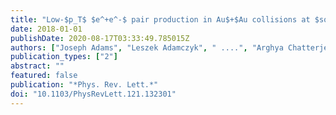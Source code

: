 ```yaml
---
title: "Low-$p_T$ $e^+e^-$ pair production in Au$+$Au collisions at $sqrts_NN$ = 200 GeV and U$+$U collisions at $sqrts_NN$ = 193 GeV at STAR"
date: 2018-01-01
publishDate: 2020-08-17T03:33:49.785015Z
authors: ["Joseph Adams", "Leszek Adamczyk", " ....", "Arghya Chatterjee", "others [STAR Collaboration]"]
publication_types: ["2"]
abstract: ""
featured: false
publication: "*Phys. Rev. Lett.*"
doi: "10.1103/PhysRevLett.121.132301"
---
```


